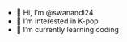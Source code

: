 - 👋 Hi, I’m @swanandi24
- 👀 I’m interested in K-pop
- 🌱 I’m currently learning coding

<!---
swanandi24/swanandi24 is a ✨ special ✨ repository because its `README.md` (this file) appears on your GitHub profile.
You can click the Preview link to take a look at your changes.
--->

